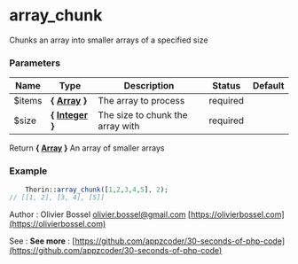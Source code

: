 # array_chunk

Chunks an array into smaller arrays of a specified size


### Parameters
Name  |  Type  |  Description  |  Status  |  Default
------------  |  ------------  |  ------------  |  ------------  |  ------------
$items  |  **{ [Array](http://php.net/manual/en/language.types.array.php) }**  |  The array to process  |  required  |
$size  |  **{ [Integer](http://php.net/manual/en/language.types.integer.php) }**  |  The size to chunk the array with  |  required  |

Return **{ [Array](http://php.net/manual/en/language.types.array.php) }** An array of smaller arrays

### Example
```php
	Thorin::array_chunk([1,2,3,4,5], 2);
// [[1, 2], [3, 4], [5]]
```
Author : Olivier Bossel [olivier.bossel@gmail.com](mailto:olivier.bossel@gmail.com) [https://olivierbossel.com](https://olivierbossel.com)

See : **See more** : [https://github.com/appzcoder/30-seconds-of-php-code](https://github.com/appzcoder/30-seconds-of-php-code)